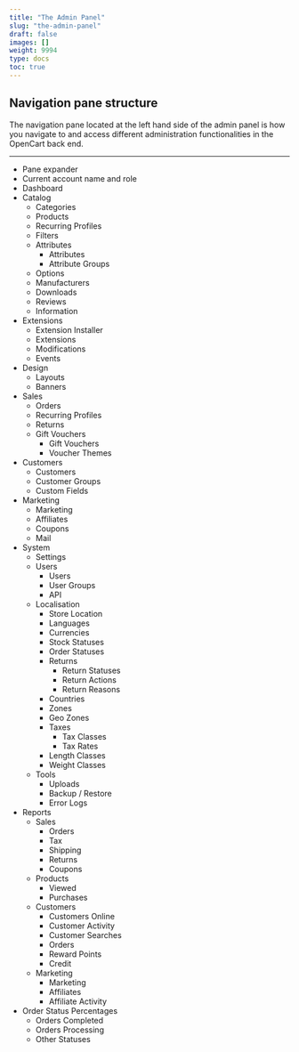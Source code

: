 ```yaml
---
title: "The Admin Panel"
slug: "the-admin-panel"
draft: false
images: []
weight: 9994
type: docs
toc: true
---
```


## Navigation pane structure
The navigation pane located at the left hand side of the admin panel is how you navigate to and access different administration functionalities in the OpenCart back end.


----------


 - Pane expander
 - Current account name and role
 - Dashboard
 - Catalog
   - Categories
   - Products
   - Recurring Profiles
   - Filters
   - Attributes
     - Attributes
     - Attribute Groups
   - Options
   - Manufacturers
   - Downloads
   - Reviews
   - Information
 - Extensions
   - Extension Installer
   - Extensions
   - Modifications
   - Events
 - Design
   - Layouts
   - Banners
 - Sales
   - Orders
   - Recurring Profiles
   - Returns
   - Gift Vouchers
     - Gift Vouchers
     - Voucher Themes
 - Customers
   - Customers
   - Customer Groups
   - Custom Fields
 - Marketing 
   - Marketing
   - Affiliates
   - Coupons
   - Mail
 - System
   - Settings
   - Users
     - Users
     - User Groups
     - API
   - Localisation
     - Store Location
     - Languages
     - Currencies
     - Stock Statuses
     - Order Statuses
     - Returns
       - Return Statuses
       - Return Actions
       - Return Reasons
     - Countries
     - Zones
     - Geo Zones
     - Taxes
       - Tax Classes
       - Tax Rates
     - Length Classes
     - Weight Classes
   - Tools
     - Uploads
     - Backup / Restore
     - Error Logs
 - Reports
   - Sales
     - Orders
     - Tax
     - Shipping 
     - Returns
     - Coupons
   - Products
     - Viewed
     - Purchases
   - Customers
     - Customers Online
     - Customer Activity
     - Customer Searches
     - Orders
     - Reward Points
     - Credit
   - Marketing
     - Marketing
     - Affiliates
     - Affiliate Activity
 - Order Status Percentages
   - Orders Completed
   - Orders Processing
   - Other Statuses

